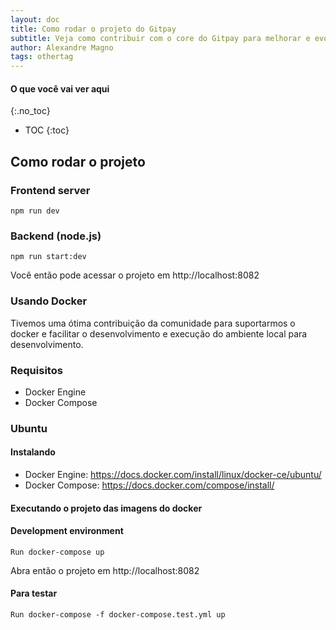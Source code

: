 ```yaml
---
layout: doc
title: Como rodar o projeto do Gitpay
subtitle: Veja como contribuir com o core do Gitpay para melhorar e evoluir na plataforma
author: Alexandre Magno
tags: othertag
---
```


#### O que você vai ver aqui
{:.no_toc}
* TOC
{:toc}

## Como rodar o projeto

### Frontend server
`npm run dev`

### Backend (node.js)
`npm run start:dev`

Você então pode acessar o projeto em http://localhost:8082

### Usando Docker

Tivemos uma ótima contribuição da comunidade para suportarmos o docker e facilitar o desenvolvimento e execução do ambiente local para desenvolvimento.

### Requisitos

* Docker Engine
* Docker Compose

### Ubuntu

#### Instalando

* Docker Engine: https://docs.docker.com/install/linux/docker-ce/ubuntu/
* Docker Compose: https://docs.docker.com/compose/install/

#### Executando o projeto das imagens do docker

#### Development environment

`Run docker-compose up`

Abra então o projeto em http://localhost:8082

#### Para testar

`Run docker-compose -f docker-compose.test.yml up`
